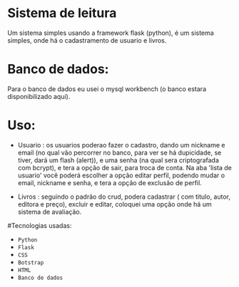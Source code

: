 # Sistema de leitura

Um sistema simples usando a framework flask (python), é um sistema simples, onde há o cadastramento de usuario e livros.

# Banco de dados:

Para o banco de dados eu usei o mysql workbench (o banco estara disponibilizado aqui).

# Uso:

- Usuario : os usuarios poderao fazer o cadastro, dando um nickname e email (no qual vão percorrer no banco, para ver se há dupicidade, se tiver, dará um flash (alert)), e uma senha (na qual sera criptografada com bcrypt), e tera a opção de sair, para troca de conta. Na aba 'lista de usuario' você poderá  escolher a opção editar perfil, podendo mudar o email, nickname e senha, e  tera a opção de exclusão de perfil.

- Livros : seguindo o padrão do crud, podera cadastrar ( com titulo, autor, editora e preço), excluir e editar, coloquei uma opção onde há um sistema de avaliação.

#Tecnologias usadas:

- ``Python``
- ``Flask``
- ``CSS``
- ``Botstrap``
- ``HTML``
- ``Banco de dados``